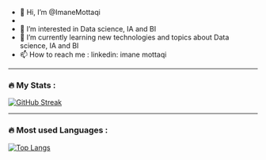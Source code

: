 - 👋 Hi, I’m @ImaneMottaqi 
- 
- 👀 I’m interested in Data science, IA and BI
- 🌱 I’m currently learning new technologies and topics about Data science, IA and BI
- 📫 How to reach me : linkedin: imane mottaqi


---

### :fire: My Stats :
[![GitHub Streak](http://github-readme-streak-stats.herokuapp.com?user=ImaneMottaqi&theme=dark&background=000000)](https://git.io/streak-stats)

---

### :fire: Most used Languages :
[![Top Langs](https://github-readme-stats.vercel.app/api/top-langs/?username=ImaneMottaqi&layout=compact&theme=vision-friendly-dark)](https://github.com/anuraghazra/github-readme-stats)
